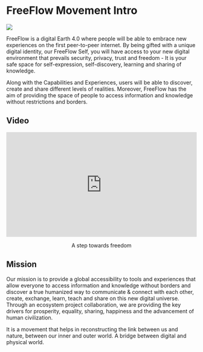 
# FreeFlow Movement Intro

![](img/freeflow_movement_.jpg)

FreeFlow is a digital Earth 4.0 where people will be able to embrace new experiences on the first peer-to-peer internet. By being gifted with a unique digital identity, our FreeFlow Self, you will have access to your new digital environment that prevails security, privacy, trust and freedom - It is your safe space for self-expression, self-discovery, learning and sharing of knowledge. 

Along with the Capabilities and Experiences, users will be able to discover, create and share different levels of realities. Moreover, FreeFlow has the aim of providing the space of people to access information and knowledge without restrictions and borders.


## Video


<div style="padding:55% 0 0 0;position:relative;"><iframe src="https://player.vimeo.com/video/554359372?h=f2dad2a4e2&amp;badge=0&amp;autopause=0&amp;player_id=0&amp;app_id=58479" frameborder="0" allow="autoplay; fullscreen; picture-in-picture" style="position:absolute;top:0;left:0;width:100%;height:100%;" title="kristof_president_oct_22"></iframe></div><script src="https://player.vimeo.com/api/player.js"></script>

<p align="center">
   A step towards freedom
</p>


## Mission 

Our mission is to provide a global accessibility to tools and experiences that allow everyone to access information and knowledge without borders and discover a true humanized way to communicate & connect with each other, create, exchange, learn, teach and share on this new digital universe. Through an ecosystem project collaboration, we are providing the key drivers for prosperity, equality, sharing, happiness and the advancement of human civilization. 

It is a movement that helps in reconstructing the link between us and nature, between our inner and outer world. A bridge between digital and physical world. 
